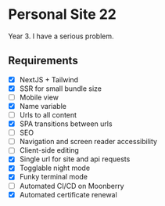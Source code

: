 # Personal Site 22

Year 3. I have a serious problem.

## Requirements

-   [x] NextJS + Tailwind
-   [x] SSR for small bundle size
-   [ ] Mobile view
-   [x] Name variable
-   [ ] Urls to all content
-   [x] SPA transitions between urls
-   [ ] SEO
-   [ ] Navigation and screen reader accessibility
-   [ ] Client-side editing
-   [x] Single url for site and api requests
-   [x] Togglable night mode
-   [x] Funky terminal mode
-   [ ] Automated CI/CD on Moonberry
-   [x] Automated certificate renewal
